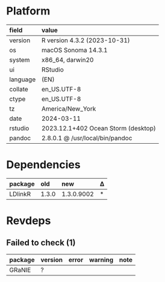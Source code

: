 # Platform

|field    |value                               |
|:--------|:-----------------------------------|
|version  |R version 4.3.2 (2023-10-31)        |
|os       |macOS Sonoma 14.3.1                 |
|system   |x86_64, darwin20                    |
|ui       |RStudio                             |
|language |(EN)                                |
|collate  |en_US.UTF-8                         |
|ctype    |en_US.UTF-8                         |
|tz       |America/New_York                    |
|date     |2024-03-11                          |
|rstudio  |2023.12.1+402 Ocean Storm (desktop) |
|pandoc   |2.8.0.1 @ /usr/local/bin/pandoc     |

# Dependencies

|package |old   |new        |Δ  |
|:-------|:-----|:----------|:--|
|LDlinkR |1.3.0 |1.3.0.9002 |*  |

# Revdeps

## Failed to check (1)

|package |version |error |warning |note |
|:-------|:-------|:-----|:-------|:----|
|GRaNIE  |?       |      |        |     |

